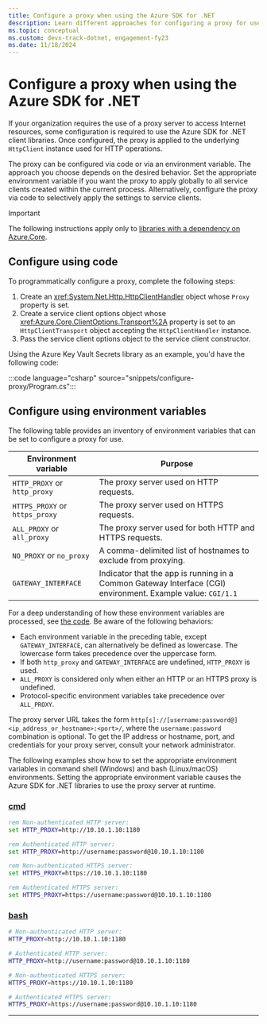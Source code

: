 ```yaml
---
title: Configure a proxy when using the Azure SDK for .NET 
description: Learn different approaches for configuring a proxy for use with the Azure SDK for .NET client libraries.
ms.topic: conceptual
ms.custom: devx-track-dotnet, engagement-fy23
ms.date: 11/18/2024
---
```


# Configure a proxy when using the Azure SDK for .NET

If your organization requires the use of a proxy server to access Internet resources, some configuration is required to use the Azure SDK for .NET client libraries. Once configured, the proxy is applied to the underlying `HttpClient` instance used for HTTP operations.

The proxy can be configured via code or via an environment variable. The approach you choose depends on the desired behavior. Set the appropriate environment variable if you want the proxy to apply globally to all service clients created within the current process. Alternatively, configure the proxy via code to selectively apply the settings to service clients.

> [!IMPORTANT]
> The following instructions apply only to [libraries with a dependency on Azure.Core](protocol-convenience-methods.md#azure-sdk-client-library-dependency-patterns).

## Configure using code

To programmatically configure a proxy, complete the following steps:

1. Create an <xref:System.Net.Http.HttpClientHandler> object whose `Proxy` property is set.
1. Create a service client options object whose <xref:Azure.Core.ClientOptions.Transport%2A> property is set to an `HttpClientTransport` object accepting the `HttpClientHandler` instance.
1. Pass the service client options object to the service client constructor.

Using the Azure Key Vault Secrets library as an example, you'd have the following code:

:::code language="csharp" source="snippets/configure-proxy/Program.cs":::

## Configure using environment variables

The following table provides an inventory of environment variables that can be set to configure a proxy for use.

| Environment variable           | Purpose                                                                                                     |
|--------------------------------|-------------------------------------------------------------------------------------------------------------|
| `HTTP_PROXY` or `http_proxy`   | The proxy server used on HTTP requests.                                                                     |
| `HTTPS_PROXY` or `https_proxy` | The proxy server used on HTTPS requests.                                                                    |
| `ALL_PROXY` or `all_proxy`     | The proxy server used for both HTTP and HTTPS requests.                                                     |
| `NO_PROXY` or `no_proxy`       | A comma-delimited list of hostnames to exclude from proxying.                                               |
| `GATEWAY_INTERFACE`            | Indicator that the app is running in a Common Gateway Interface (CGI) environment. Example value: `CGI/1.1` |

For a deep understanding of how these environment variables are processed, see [the code](https://github.com/Azure/azure-sdk-for-net/blob/9aa3b3a44f81bc0be5a4fc86607e0150ba9815d5/sdk/core/Azure.Core/src/Pipeline/Internal/HttpEnvironmentProxy.cs#L31). Be aware of the following behaviors:

- Each environment variable in the preceding table, except `GATEWAY_INTERFACE`, can alternatively be defined as lowercase. The lowercase form takes precedence over the uppercase form.
- If both `http_proxy` and `GATEWAY_INTERFACE` are undefined, `HTTP_PROXY` is used.
- `ALL_PROXY` is considered only when either an HTTP or an HTTPS proxy is undefined.
- Protocol-specific environment variables take precedence over `ALL_PROXY`.

The proxy server URL takes the form `http[s]://[username:password@]<ip_address_or_hostname>:<port>/`, where the `username:password` combination is optional. To get the IP address or hostname, port, and credentials for your proxy server, consult your network administrator.

The following examples show how to set the appropriate environment variables in command shell (Windows) and bash (Linux/macOS) environments. Setting the appropriate environment variable causes the Azure SDK for .NET libraries to use the proxy server at runtime.

### [cmd](#tab/cmd)

```cmd
rem Non-authenticated HTTP server:
set HTTP_PROXY=http://10.10.1.10:1180

rem Authenticated HTTP server:
set HTTP_PROXY=http://username:password@10.10.1.10:1180

rem Non-authenticated HTTPS server:
set HTTPS_PROXY=https://10.10.1.10:1180

rem Authenticated HTTPS server:
set HTTPS_PROXY=https://username:password@10.10.1.10:1180
```

### [bash](#tab/bash)

```bash
# Non-authenticated HTTP server:
HTTP_PROXY=http://10.10.1.10:1180

# Authenticated HTTP server:
HTTP_PROXY=http://username:password@10.10.1.10:1180

# Non-authenticated HTTPS server:
HTTPS_PROXY=https://10.10.1.10:1180

# Authenticated HTTPS server:
HTTPS_PROXY=https://username:password@10.10.1.10:1180
```

---

